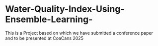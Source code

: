 # Water-Quality-Index-Using-Ensemble-Learning-
This is a Project based on which we have submitted a conference paper and to be presented at CoaCans 2025
